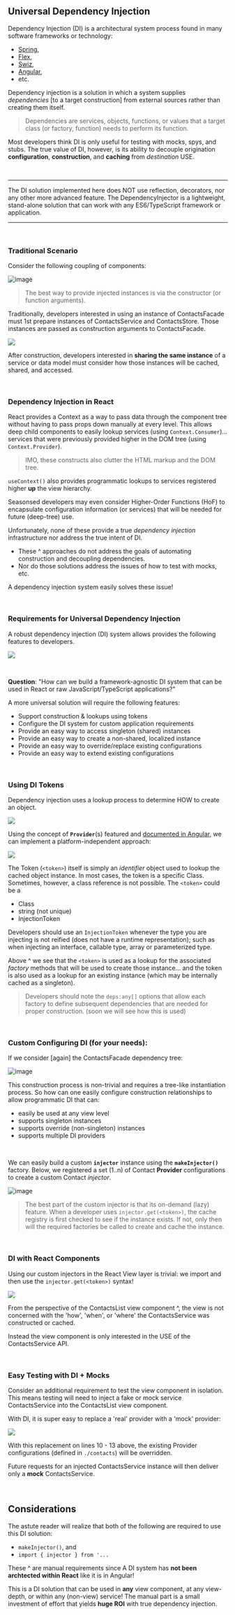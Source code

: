 ## Universal Dependency Injection

Dependency Injection (DI) is a architectural system process found in many software frameworks or technology:

* [Spring](https://www.journaldev.com/2394/java-dependency-injection-design-pattern-example-tutorial), 
* [Flex](https://www.adobe.com/devnet/flex/articles/dependency_injection.html), 
* [Swiz](https://swizframework.jira.com/wiki/spaces/SWIZ/pages/1998872/Dependency+Injection),
* [Angular](https://angular.io/guide/dependency-injection), 
* etc.

Dependency injection is a solution in which a system supplies *dependencies* [to a target construction] from external sources rather than creating them itself. 
> Dependencies are services, objects, functions, or values that a target class (or factory, function) needs to perform its function.

Most developers think DI is only useful for testing with mocks, spys, and stubs. The true value of DI, however, is its ability to decouple origination **configuration**, **construction**, and **caching** from *destination* USE.

<br/>

---- 

The DI solution implemented here does NOT use reflection, decorators, nor any other more advanced feature. The DependencyInjector is a lightweight, stand-alone solution that can work with any ES6/TypeScript framework or application.

----

<br/>

### Traditional Scenario

Consider the following coupling of components:

![image](https://user-images.githubusercontent.com/210413/68968163-8b867880-07a7-11ea-84e1-73fd49c39584.png)

> The best way to provide injected instances is via the constructor (or function arguments).

Traditionally, developers interested in using an instance of ContactsFacade must 1st prepare instances of ContactsService and ContactsStore. Those instances are passed as construction arguments to ContactsFacade.

![](https://i.imgur.com/Q4AJffU.png)

After construction, developers interested in **sharing the same instance** of a service or data model must consider how those instances will be cached, shared, and accessed.

<br/>

### Dependency Injection in React

React provides a Context as a way to pass data through the component tree without having to pass props down manually at every level. This allows deep child components to easily lookup services (using `Context.Consumer`)... services that were previously provided higher in the DOM tree (using `Context.Provider`). 

> IMO, these constructs also clutter the HTML markup and the DOM tree.

`useContext()` also provides programmatic lookups to services registered higher **up** the view hierarchy.

Seasonsed developers may even consider Higher-Order Functions (HoF) to encapsulate configuration information (or services) that will be needed for future (deep-tree) use.

Unfortunately, none of these provide a true _dependency injection_ infrastructure nor address the true intent of DI. 

* These ^ approaches do not address the goals of automating construction and decoupling dependencies.
* Nor do those solutions address the issues of how to test with mocks, etc. 

A dependency injection system easily solves these issue!

<br/>

### Requirements for Universal Dependency Injection

A robust dependency injection (DI) system allows provides the following features to developers.

![](https://i.imgur.com/GmLLzvB.png)

<br/>

**Question**: "How can we build a framework-agnostic DI system that can be used in React or raw JavaScript/TypeScript applications?" 

A more universal solution will require the following features:

* Support construction & lookups using tokens
* Configure the DI system for custom application requirements
* Provide an easy way to access singleton (shared) instances
* Provide an easy way to create a non-shared, localized instance
* Provide an easy way to override/replace existing configurations
* Provide an easy way to extend existing configurations

</br>

### Using DI Tokens

Dependency injection uses a lookup process to determine HOW to create an object.

![](https://i.imgur.com/k3SEGWc.png)


Using the concept of **`Provider`**(s) featured and [documented in Angular](https://angular.io/guide/architecture-services), we can implement a platform-independent approach:

![](https://i.imgur.com/JKXGBiH.png)

The Token (`<token>`) itself is simply an *identifier* object used to lookup the cached object instance. In most cases, the token is a specific Class. Sometimes, however, a class reference is not possible. The `<token>` could be a

* Class
* string (not unique)
* InjectionToken

Developers should use an `InjectionToken` whenever the type you are injecting is not reified (does not have a runtime representation); such as when injecting an interface, callable type, array or parameterized type.

Above ^ we see that the `<token>` is used as a lookup for the associated *factory* methods that will be used to create those instance... and the token is also used as a lookup for an existing instance (which may be internally cached as a singleton).

> Developers should note the `deps:any[]` options that allow each factory to define subsequent dependencies that are needed for proper construction. (soon we will see how this is used)
 
<br/>


### Custom Configuring DI (for your needs):

If we consider [again] the ContactsFacade dependency tree:

![image](https://user-images.githubusercontent.com/210413/68968163-8b867880-07a7-11ea-84e1-73fd49c39584.png)

This construction process is non-trivial and requires a tree-like instantiation process. So how can one easily configure construction relationships to allow programmatic DI that can:

- easily be used at any view level
- supports singleton instances
- supports override (non-singleton) instances
- supports multiple DI providers
 
<br/>
 
We can easily build a custom **`injector`** instance using the **`makeInjector()`** factory. Below, we registered a set (1..n) of Contact **Provider** configurations to create a custom Contact *injector*. 

![image](https://user-images.githubusercontent.com/210413/68969239-1e281700-07aa-11ea-92a6-a2434d90c63a.png)

> The best part of the custom injector is that its on-demand (lazy) feature. When a developer uses `injector.get(<token>)`, the cache registry is first checked to see if the instance exists. If not, only then will the required factories be called to create and cache the instance.

<br/>

### DI with React Components

Using our custom injectors in the React View layer is trivial: we import and then use the `injector.get(<token>)` syntax!

![](https://i.imgur.com/QMv1m4l.png)


From the perspective of the ContactsList view component ^, the view is not concerned with the 'how', 'when', or 'where' the ContactsService was constructed or cached. 

Instead the view component is only interested in the USE of the ContactsService API.

<br/>

### Easy Testing with DI + Mocks

Consider an additional requirement to test the view component in isolation. This means testing will need to inject a fake or mock service ContactsService into the ContactsList view component. 

With DI, it is super easy to replace a 'real' provider with a 'mock' provider:

![](https://i.imgur.com/lS1OxSj.png)

With this replacement on lines 10 - 13 above, the existing Provider configurations (defined in `./contacts`) will be overridden. 

Future requests for an injected ContactsService instance will then deliver only a **mock** ContactsService.

<br/>

## Considerations

The astute reader will realize that both of the following are required to use this DI solution:

* `makeInjector()`, and 
* `import { injector } from '...`

These ^ are manual requirements since A DI system has **not been archtected within React** like it is in Angular!

This is a DI solution that can be used in **any** view component, at any view-depth, or within any (non-view) service! The manual part is a small investment of effort that yields **huge ROI** with true dependency injection.